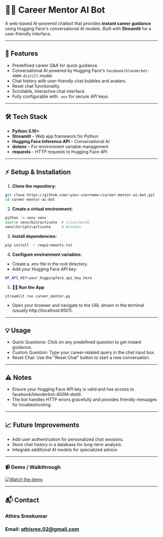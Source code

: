 # 🧑‍💼 Career Mentor AI Bot

A web-based AI-powered chatbot that provides **instant career guidance** using Hugging Face's conversational AI models. Built with **Streamlit** for a user-friendly interface.

---

## 🚀 Features

- Predefined career Q&A for quick guidance.
- Conversational AI powered by Hugging Face's `facebook/blenderbot-400M-distill` model.
- Chat history with user-friendly chat bubbles and avatars.
- Reset chat functionality.
- Scrollable, interactive chat interface.
- Fully configurable with `.env` for secure API keys.

---

## 🛠️ Tech Stack

- **Python 3.10+**
- **Streamlit** – Web app framework for Python
- **Hugging Face Inference API** – Conversational AI
- **dotenv** – For environment variable management
- **requests** – HTTP requests to Hugging Face API

---

## ⚡ Setup & Installation

1. **Clone the repository:**

```bash
git clone https://github.com/<your-username>/career-mentor-ai-bot.git
cd career-mentor-ai-bot
```

2. **Create a virtual environment:**

```bash
python -m venv venv
source venv/bin/activate  # Linux/macOS
venv\Scripts\activate     # Windows
```

3. **Install dependencies:**

```bash
pip install -r requirements.txt
```

4. **Configure environment variables:**

- Create a .env file in the root directory.
- Add your Hugging Face API key:

```bash
HF_API_KEY=your_huggingface_api_key_here
```

5. **🏃‍♂️ Run the App**

```bash
streamlit run career_mentor.py
```

- Open your browser and navigate to the URL shown in the terminal (usually http://localhost:8501).

---

## 💡 Usage

- Quick Questions: Click on any predefined question to get instant guidance.
- Custom Question: Type your career-related query in the chat input box.
- Reset Chat: Use the "Reset Chat" button to start a new conversation.

---

## ⚠️ Notes

- Ensure your Hugging Face API key is valid and has access to facebook/blenderbot-400M-distill.
- The bot handles HTTP errors gracefully and provides friendly messages for troubleshooting.

---

## 📈 Future Improvements

- Add user authentication for personalized chat sessions.
- Store chat history in a database for long-term analysis.
- Integrate additional AI models for specialized advice.

---

### 📹 Demo / Walkthrough  
[![Watch the demo](https://cdn.loom.com/sessions/thumbnails/ac7310a534484354815a481c8c1080ae-without-?sid=9639bd5e-75a1-4d37-b3c9-4e747421a089.png)](https://www.loom.com/share/ac7310a534484354815a481c8c1080ae?sid=9639bd5e-75a1-4d37-b3c9-4e747421a089)

---

## 📬 Contact

### Athira Sreekumar
### Email: athisree.02@gmail.com
